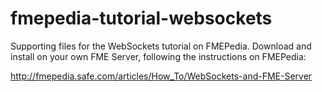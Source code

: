 fmepedia-tutorial-websockets
============================

Supporting files for the WebSockets tutorial on FMEPedia. Download and install
on your own FME Server, following the instructions on FMEPedia:

http://fmepedia.safe.com/articles/How_To/WebSockets-and-FME-Server
